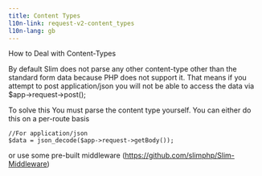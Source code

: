 ```yaml
---
title: Content Types
l10n-link: request-v2-content_types
l10n-lang: gb
---
```


How to Deal with Content-Types

By default Slim does not parse any other content-type other than the standard form data because PHP does not support it. That means if you attempt to post application/json you will not be able to access the data via $app->request->post(); 

To solve this
You must parse the content type yourself. You can either do this on a per-route basis

````
//For application/json
$data = json_decode($app->request->getBody());
````

 or use some pre-built middleware (https://github.com/slimphp/Slim-Middleware)
